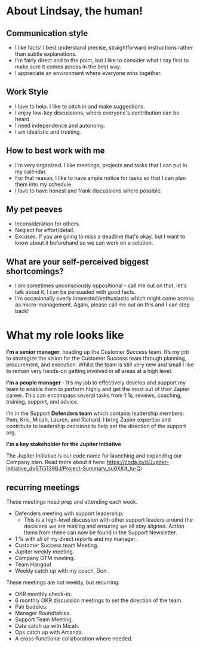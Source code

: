 
# About Lindsay, the human!

## Communication style
- I like facts! I best understand precise, straightforward instructions rather than subtle explanations.
- I'm fairly direct and to the point, but I like to consider what I say first to make sure it comes across in the best way.
- I appreciate an environment where everyone wins together.

## Work Style
- I love to help. I like to pitch in and make suggestions.
- I enjoy low-key discussions, where everyone's contribution can be heard.
- I need independence and autonomy.
- I am idealistic and trusting.

## How to best work with me
- I'm very organized.  I like meetings, projects and tasks that I can put in my calendar.
- 	For that reason, I like to have ample notice for tasks so that I can plan them into my schedule.
- I love to have honest and frank discussions where possible.

## My pet peeves
- Inconsideration for others. 
- Neglect for effort/detail.
- Excuses. If you are going to miss a deadline that's okay, but I want to know about it beforehand so we can work on a solution.


## What are your self-perceived biggest shortcomings?
- I am sometimes unconsciously oppositional -  call me out on that, let's talk about it, I can be persuaded with good facts.
- I'm occasionally overly interested/enthusiastic which might come across as micro-management. Again, please call me out on this and I can step back!


# What my role looks like

**I’m a senior manager**, heading up the Customer Success team. It’s my job to strategize the vision for the Customer Success team through planning, procurement, and execution. Whilst the team is still very new and small I like to remain very hands-on getting involved in all areas at a high level.

**I’m a people manager** - It’s my job to effectively develop and support my team to enable them to perform highly and get the most out of their Zapier career. This can encompass several tasks from 1:1s, reviews, coaching, training, support, and advice. 

I’m in the Support **Defenders team** which contains leadership members: Pam, Kris, Micah, Lauren, and Richard. I bring Zapier expertise and contribute to leadership decisions to help set the direction of the support org. 

**I'm a key stakeholder for the Jupiter Initiative** 

The Jupiter Initiative is our code name for launching and expanding our Company plan. Read more about it here: https://coda.io/d/Jupiter-Initiative_dv6Ti5139BJ/Project-Summary_su0XK#_lu-Qi 

## recurring meetings

These meetings need prep and attending each week.

- Defenders meeting with support leadership.
  - This is a high-level discussion with other support leaders around the decisions we are making and ensuring we all stay aligned. Action Items from these can now be found in the Support Newsletter.
- 1:1s with all of my direct reports and my manager.
- Customer Success team Meeting.
- Jupiter weekly meeting.
- Company GTM meeting.
- Team Hangout
- Weekly catch up with my coach, Don.
  

These meetings are not weekly, but recurring:

- OKR monthly check-in.
- 6 monthly OKR discussion meetings to set the direction of the team.
- Pair buddies.
- Manager Roundtables.
- Support Team Meeting.
- Data catch up with Micah.
- Ops catch up with Amanda.
- A cross-functional collaboration where needed.
